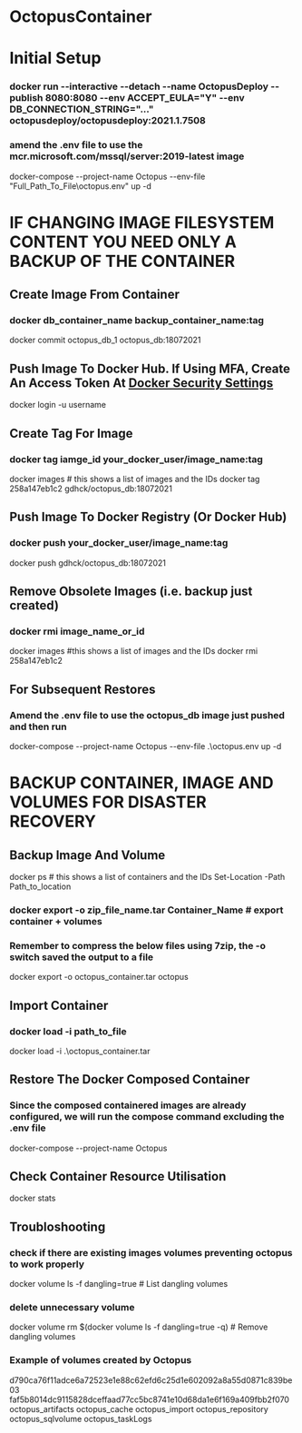 # OctopusContainer

# Initial Setup
### docker run --interactive --detach --name OctopusDeploy --publish 8080:8080 --env ACCEPT_EULA="Y" --env DB_CONNECTION_STRING="..." octopusdeploy/octopusdeploy:2021.1.7508
### amend the .env file to use the mcr.microsoft.com/mssql/server:2019-latest image
docker-compose --project-name Octopus --env-file "Full_Path_To_File\octopus.env" up -d

# IF CHANGING IMAGE FILESYSTEM CONTENT YOU NEED ONLY A BACKUP OF THE CONTAINER
## Create Image From Container
### docker db_container_name backup_container_name:tag
docker commit octopus_db_1 octopus_db:18072021

## Push Image To Docker Hub. If Using MFA, Create An Access Token At [Docker Security Settings](https://hub.docker.com/settings/security)
docker login -u username

## Create Tag For Image
### docker tag iamge_id your_docker_user/image_name:tag
docker images # this shows a list of images and the IDs
docker tag 258a147eb1c2 gdhck/octopus_db:18072021

## Push Image To Docker Registry (Or Docker Hub)
### docker push your_docker_user/image_name:tag
docker push gdhck/octopus_db:18072021

## Remove Obsolete Images (i.e. backup just created)
### docker rmi image_name_or_id
docker images #this shows a list of images and the IDs
docker rmi 258a147eb1c2

## For Subsequent Restores
### Amend the .env file to use the octopus_db image just pushed and then run
docker-compose --project-name Octopus --env-file .\octopus.env up -d

# BACKUP CONTAINER, IMAGE AND VOLUMES FOR DISASTER RECOVERY
## Backup Image And Volume
docker ps # this shows a list of containers and the IDs
Set-Location -Path Path_to_location
### docker export -o zip_file_name.tar Container_Name # export container + volumes
### Remember to compress the below files using 7zip, the -o switch saved the output to a file
docker export -o octopus_container.tar octopus

## Import Container
### docker load -i path_to_file
docker load -i .\octopus_container.tar

## Restore The Docker Composed Container
### Since the composed containered images are already configured, we will run the compose command excluding the .env file
docker-compose --project-name Octopus

## Check Container Resource Utilisation
docker stats

## Troubloshooting
### check if there are existing images volumes preventing octopus to work properly
docker volume ls -f dangling=true # List dangling volumes
### delete unnecessary volume
docker volume rm $(docker volume ls -f dangling=true -q) # Remove dangling volumes
### Example of volumes created by Octopus
d790ca76f11adce6a72523e1e88c62efd6c25d1e602092a8a55d0871c839be03
faf5b8014dc9115828dceffaad77cc5bc8741e10d68da1e6f169a409fbb2f070
octopus_artifacts
octopus_cache
octopus_import
octopus_repository
octopus_sqlvolume
octopus_taskLogs